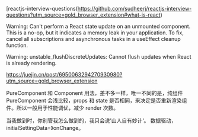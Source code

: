 [reactjs-interview-questions(https://github.com/sudheerj/reactjs-interview-questions?utm_source=gold_browser_extension#what-is-react)

Warning: Can't perform a React state update on an unmounted component. This is a no-op, but it indicates a memory leak in your application. To fix, cancel all subscriptions and asynchronous tasks in a useEffect cleanup function.

Warning: unstable_flushDiscreteUpdates: Cannot flush updates when React is already rendering.

https://juejin.cn/post/6950063294270930980?utm_source=gold_browser_extension

PureComponent 和 Component 用法，差不多一样，唯一不同的是，纯组件 PureComponent 会浅比较，props 和 state 是否相同，来决定是否重新渲染组件。所以一般用于性能调优，减少 render 次数。

当我做到时，你别管我怎么做到的，我只会说’山人自有妙计‘。
数据驱动，initialSettingData=》onChange。

